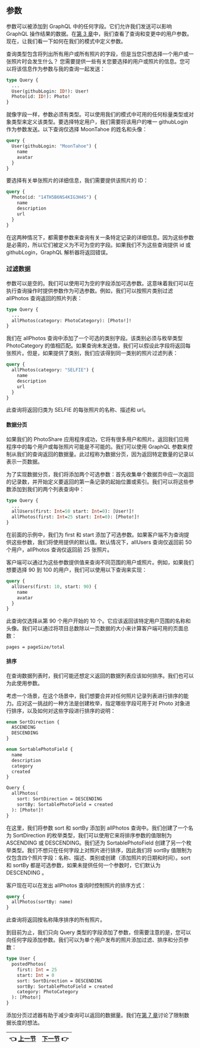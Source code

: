 ## 参数

参数可以被添加到 GraphQL 中的任何字段。它们允许我们发送可以影响 GraphQL 操作结果的数据。在[第 3 章](/ch03_00.md)中，我们查看了查询和变更中的用户参数。现在，让我们看一下如何在我们的模式中定义参数。

查询类型包含将列出所有用户或所有照片的字段，但是当您只想选择一个用户或一张照片时会发生什么？ 您需要提供一些有关您要选择的用户或照片的信息。您可以将该信息作为参数与我的查询一起发送：

``` graphql
type Query {
  ...
  User(githubLogin: ID!): User!
  Photo(id: ID!): Photo!
}
```

就像字段一样，参数必须有类型。可以使用我们的模式中可用的任何标量类型或对象类型来定义该类型。要选择特定用户，我们需要将该用户的唯一 githubLogin 作为参数发送。以下查询仅选择 MoonTahoe 的姓名和头像：

``` graphql
query {
  User(githubLogin: "MoonTahoe") {
    name
    avatar
  }
}
```

要选择有关单张照片的详细信息，我们需要提供该照片的 ID：

``` graphql
query {
  Photo(id: "14TH5B6NS4KIG3H4S") {
    name
    description
    url
  }
}
```

在这两种情况下，都需要参数来查询有关一条特定记录的详细信息。因为这些参数是必需的，所以它们被定义为不可为空的字段。如果我们不为这些查询提供 id 或 githubLogin，GraphQL 解析器将返回错误。

### 过滤数据

参数可以是空的。我们可以使用可为空的字段添加可选参数。这意味着我们可以在执行查询操作时提供参数作为可选参数。例如，我们可以按照片类别过滤 allPhotos 查询返回的照片列表：

``` graphql
type Query {
  ...
  allPhotos(category: PhotoCategory): [Photo!]!
}
```

我们在 allPhotos 查询中添加了一个可选的类别字段。该类别必须与枚举类型 PhotoCategory 的值相匹配。如果查询未发送值，我们可以假设此字段将返回每张照片。但是，如果提供了类别，我们应该得到同一类别的照片过滤列表：

``` graphql
query {
  allPhotos(category: "SELFIE") {
    name
    description
    url
  }
}
```

此查询将返回归类为 SELFIE 的每张照片的名称、描述和 url。

#### 数据分页

如果我们的 PhotoShare 应用程序成功，它将有很多用户和照片。返回我们应用程序中的每个用户或每张照片可能是不可能的。我们可以使用 GraphQL 参数来控制从我们的查询返回的数据量。此过程称为数据分页，因为返回特定数量的记录以表示一页数据。

为了实现数据分页，我们将添加两个可选参数：首先收集单个数据页中应一次返回的记录数，并开始定义要返回的第一条记录的起始位置或索引。我们可以将这些参数添加到我们的两个列表查询中：

``` graphql
type Query {
  ...
  allUsers(first: Int=50 start: Int=0): [User!]!
  allPhotos(first: Int=25 start: Int=0): [Photo!]!
}
```

在前面的示例中，我们为 first 和 start 添加了可选参数。如果客户端不为查询提供这些参数，我们将使用提供的默认值。默认情况下，allUsers 查询仅返回前 50 个用户，allPhotos 查询仅返回前 25 张照片。

客户端可以通过为这些参数提供值来查询不同范围的用户或照片。例如，如果我们想要选择 90 到 100 的用户，我们可以使用以下查询来实现：

``` graphql
query {
  allUsers(first: 10, start: 90) {
    name
    avatar
  }
}
```

此查询仅选择从第 90 个用户开始的 10 个。它应该返回该特定用户范围的名称和头像。我们可以通过将项目总数除以一页数据的大小来计算客户端可用的页面总数：

```
pages = pageSize/total
```

#### 排序

在查询数据列表时，我们可能还想定义返回的数据列表应该如何排序。我们也可以为此使用参数。

考虑一个场景，在这个场景中，我们想要合并对任何照片记录列表进行排序的能力。应对这一挑战的一种方法是创建枚举，指定哪些字段可用于对 Photo 对象进行排序，以及如何对这些字段进行排序的说明：

``` graphql
enum SortDirection {
  ASCENDING
  DESCENDING
}

enum SortablePhotoField {
  name
  description
  category
  created
}

Query {
  allPhotos(
    sort: SortDirection = DESCENDING
    sortBy: SortablePhotoField = created
  ): [Photo!]!
}
```

在这里，我们将参数 sort 和 sortBy 添加到 allPhotos 查询中。我们创建了一个名为 SortDirection 的枚举类型，我们可以使用它来将排序参数的值限制为 ASCENDING 或 DESCENDING。我们还为 SortablePhotoField 创建了另一个枚举类型。我们不想只在任何字段上对照片进行排序，因此我们将 sortBy 值限制为仅包含四个照片字段：名称、描述、类别或创建（添加照片的日期和时间）。sort 和 sortBy 都是可选参数，如果未提供任何一个参数时，它们默认为 DESCENDING 。

客户现在可以在发出 allPhotos 查询时控制照片的排序方式：

``` graphql
query {
  allPhotos(sortBy: name)
}
```

此查询将返回按名称降序排序的所有照片。

到目前为止，我们只向 Query 类型的字段添加了参数，但需要注意的是，您可以向任何字段添加参数。我们可以为单个用户发布的照片添加过滤、排序和分页参数：

``` graphql
type User {
  postedPhotos(
    first: Int = 25
    start: Int = 0
    sort: SortDirection = DESCENDING
    sortBy: SortablePhotoField = created
    category: PhotoCategory
  ): [Photo!]
}
```

添加分页过滤器有助于减少查询可以返回的数据量。我们在[第 7 章](/ch07_00.md)讨论了限制数据长度的想法。

| :point_left: [上一节](/ch04_02.md) | [下一节](/ch04_04.md) :point_right: |
| - | - |

